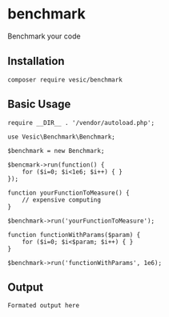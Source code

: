 # benchmark
Benchmark your code

## Installation
```
composer require vesic/benchmark
```

## Basic Usage
```
require __DIR__ . '/vendor/autoload.php';

use Vesic\Benchmark\Benchmark;

$benchmark = new Benchmark;

$bencmark->run(function() {
    for ($i=0; $i<1e6; $i++) { }
});

function yourFunctionToMeasure() {
    // expensive computing
}

$benchmark->run('yourFunctionToMeasure');

function functionWithParams($param) {
    for ($i=0; $i<$param; $i++) { }
}

$benchmark->run('functionWithParams', 1e6);
```

## Output
```
Formated output here
```